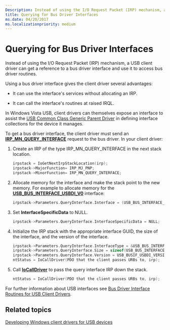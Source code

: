 ```yaml
---
Description: Instead of using the I/O Request Packet (IRP) mechanism, a USB client driver can get a reference to a bus driver interface and use it to access bus driver routines.
title: Querying for Bus Driver Interfaces
ms.date: 04/20/2017
ms.localizationpriority: medium
---
```


# Querying for Bus Driver Interfaces


Instead of using the I/O Request Packet (IRP) mechanism, a USB client driver can get a reference to a bus driver interface and use it to access bus driver routines.




Using a bus driver interface gives the client driver several advantages:

-   It can use the interface's services without allocating an IRP.

-   It can call the interface's routines at raised IRQL.

In Windows Vista USB, client drivers can themselves expose an interface to assist the [USB Common Class Generic Parent Driver](usb-common-class-generic-parent-driver.md) in defining interface collections for the device it manages.

To get a bus driver interface, the client driver must send an [**IRP\_MN\_QUERY\_INTERFACE**](https://msdn.microsoft.com/library/windows/hardware/ff551687) request to the bus driver. In your client driver:

1.  Create an IRP of the type IRP\_MN\_QUERY\_INTERFACE in the next stack location.
    ```cpp
    irpstack = IoGetNextIrpStackLocation(irp);
    irpstack->MajorFunction= IRP_MJ_PNP;
    irpstack->MinorFunction= IRP_MN_QUERY_INTERFACE;
    ```

2.  Allocate memory for the interface and make the stack point to the new memory. For example to allocate memory for the [**USB\_BUS\_INTERFACE\_USBDI\_V0**](https://msdn.microsoft.com/library/windows/hardware/ff539210) interface:
    ```cpp
    irpstack->Parameters.QueryInterface.Interface = (USB_BUS_INTERFACE_USBDI_V0) newly allocated interface buffer;
    ```

3.  Set **InterfaceSpecificData** to NULL.
    ```cpp
    irpstack->Parameters.QueryInterface.InterfaceSpecificData = NULL;
    ```

4.  Initialize the IRP stack with the appropriate interface GUID, the size of the interface, and the version of the interface.
    ```cpp
    irpstack->Parameters.QueryInterface.InterfaceType = &USB_BUS_INTERFACE_USBDI_GUID;
    irpstack->Parameters.QueryInterface.Size = sizeof(USB_BUS_INTERFACE_USBDI_V0);
    irpstack->Parameters.QueryInterface.Version = USB_BUSIF_USBDI_VERSION_0;
    ntStatus = IoCallDriver(PDO that the client passes URBs to, irp);
    ```

5.  Call [**IoCallDriver**](https://msdn.microsoft.com/library/windows/hardware/ff548336) to pass the query interface IRP down the stack.
    ```cpp
    ntStatus = IoCallDriver(PDO that the client passes URBs to, irp);
    ```

For further information about USB interfaces see [Bus Driver Interface Routines for USB Client Drivers](https://msdn.microsoft.com/library/windows/hardware/ff540134#usbdi).

## Related topics
[Developing Windows client drivers for USB devices](usb-driver-development-guide.md)  



